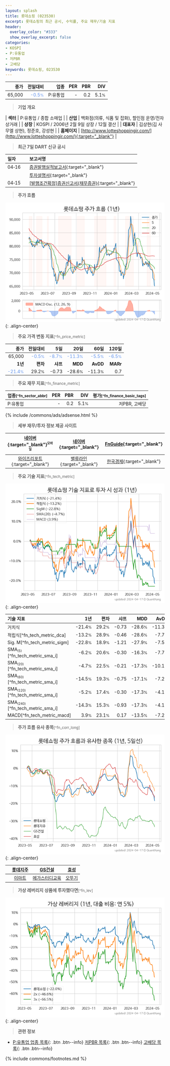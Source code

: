 ```yaml
---
layout: splash
title: 롯데쇼핑 (023530)
excerpt: 롯데쇼핑의 최근 공시, 수익률, 주요 재무/기술 지표
header:
  overlay_color: "#333"
  show_overlay_excerpt: false
categories:
- KOSPI
- P:유통업
- 저PBR
- 고배당
keywords: 롯데쇼핑, 023530
---
```


| **종가** | **전일대비** | **업종** | **PER** | **PBR** | **DIV** |
| -------: | -----------: | -------: | ------: | ------: | ------: |
| 65,000 | <span style="color: cornflowerblue">-0.5<small>%</small></span> | P:유통업 | - | 0.2 | 5.1<small>%</small> |

<!-- more -->


> **기업 개요**<a id="company"></a>

| <span style="white-space:nowrap;">**섹터**</span> | P:유통업 / 종합 소매업 |
| <span style="white-space:nowrap;">**산업**</span> | 백화점(의류, 식품 및 잡화), 할인점 운영/전자상거래 |
| <span style="white-space:nowrap;">**상장**</span> | KOSPI / 2006년 2월 9일 상장 / 12월 결산 |
| <span style="white-space:nowrap;">**대표자**</span> | 김상현(김 사무엘 상현), 정준호, 강성현 |
| <span style="white-space:nowrap;">**홈페이지**</span> | [http://www.lotteshoppingir.com/](http://www.lotteshoppingir.com/){:target="_blank"} |


> **최근 7일 DART 신규 공시**<a id="dart"></a>

| **일자** |      | **보고서명** |
| :------- | :--- | :----------- |
| 04&#x2011;16 | | [증권발행실적보고서](https://dart.fss.or.kr/dsaf001/main.do?rcpNo=20240416000409){:target="_blank"} |
|  | | [투자설명서](https://dart.fss.or.kr/dsaf001/main.do?rcpNo=20240416000013){:target="_blank"} |
| 04&#x2011;15 | | [[발행조건확정]증권신고서(채무증권)](https://dart.fss.or.kr/dsaf001/main.do?rcpNo=20240415001203){:target="_blank"} |


> **주가 흐름**<a id="price"></a>

![023530](/stock/images/023530.png){: .align-center}


> **주요 가격 변동 지표**<small>[^fn_price_metric]</small>

| **종가** | **전일대비** | **5일** | **20일** | **60일** | **120일** |
| -------: | -----------: | ------: | -------: | -------: | --------: |
| 65,000 | <span style="color: cornflowerblue">-0.5<small>%</small></span> | <span style="color: cornflowerblue">-8.7<small>%</small></span> | <span style="color: cornflowerblue">-11.3<small>%</small></span> | <span style="color: cornflowerblue">-5.5<small>%</small></span> | <span style="color: cornflowerblue">-6.5<small>%</small></span> |
| **1년** | **편차** | **샤프** | **MDD** | **AvDD** | **MARr** |
| <span style="color: cornflowerblue">-21.4<small>%</small></span> | 29.2<small>%</small> | -0.73 | -28.6<small>%</small> | -11.3<small>%</small> | 0.7 |


> **주요 재무 지표**<small>[^fn_finance_metric]</small>

| **업종**<small>[^fn_sector_abbr]</small> | **PER** | **PBR** | **DIV** | **평가**<small>[^fn_finance_basic_tags]</small> |
| :--------------------------------------- | ------: | ------: | ------: | ----------------------------------------------: |
| P:유통업 | - | 0.2 | 5.1<small>%</small> | 저PBR, 고배당 |



{% include /commons/ads/adsense.html %}

> **세부 재무/투자 정보 제공 사이트**

| [네이버](https://m.stock.naver.com/domestic/stock/023530/finance/summary){:target="_blank"}<sup><small>모바일</small></sup> | [네이버](https://finance.naver.com/item/coinfo.naver?code=023530){:target="_blank"} | [FnGuide](https://comp.fnguide.com/SVO2/ASP/SVD_Invest.asp?gicode=A023530&MenuYn=Y){:target="_blank"} |
| :---: | :---: | :---: |
| [와이즈리포트](https://comp.wisereport.co.kr/company/c1040001.aspx?cmp_cd=023530){:target="_blank"} | [밸류라인](https://www.valueline.co.kr/finance/summary/023530){:target="_blank"} | [한국경제](https://markets.hankyung.com/stock/023530/financial-summary){:target="_blank"} |


> **주요 기술 지표**<small>[^fn_tech_metric]</small>


![023530](/stock/images/023530_tech.png){: .align-center}

| **기술 지표** | **1년** | **편차** | **샤프** | **MDD** | **AvDD** |
| :------------ | ------: | -----------: | -------: | ------: | -------: |
| 거치식 | -21.4<small>%</small> | 29.2<small>%</small> | -0.73 | -28.6<small>%</small> | -11.3<small>%</small> |
| 적립식[^fn_tech_metric_dca] | -13.2<small>%</small> | 28.9<small>%</small> | -0.46 | -28.6<small>%</small> | -7.7<small>%</small> |
| Sig. M[^fn_tech_metric_sigm] | -22.8<small>%</small> | 18.9<small>%</small> | -1.21 | -27.9<small>%</small> | -7.5<small>%</small> |
| SMA<small><sub>(5)</sub></small>[^fn_tech_metric_sma_i] | -6.2<small>%</small> | 20.6<small>%</small> | -0.30 | -16.3<small>%</small> | -7.7<small>%</small> |
| SMA<small><sub>(20)</sub></small>[^fn_tech_metric_sma_i] | -4.7<small>%</small> | 22.5<small>%</small> | -0.21 | -17.3<small>%</small> | -10.1<small>%</small> |
| SMA<small><sub>(60)</sub></small>[^fn_tech_metric_sma_i] | -14.5<small>%</small> | 19.3<small>%</small> | -0.75 | -17.1<small>%</small> | -7.2<small>%</small> |
| SMA<small><sub>(120)</sub></small>[^fn_tech_metric_sma_i] | -5.2<small>%</small> | 17.4<small>%</small> | -0.30 | -17.3<small>%</small> | -4.1<small>%</small> |
| SMA<small><sub>(240)</sub></small>[^fn_tech_metric_sma_i] | -14.3<small>%</small> | 15.3<small>%</small> | -0.93 | -17.3<small>%</small> | -4.1<small>%</small> |
| MACD[^fn_tech_metric_macd] | 3.9<small>%</small> | 23.1<small>%</small> | 0.17 | -13.5<small>%</small> | -7.2<small>%</small> |


> **주가 흐름 유사 종목**<a id="corr"></a><small>[^fn_corr_long]</small>

![023530](/stock/images/023530_corr.png){: .align-center}

|       | [롯데지주](/004990/) | [GS건설](/006360/) | [효성](/004800/) |
| :---: | :------------------------------------: | :------------------------------------: | :------------------------------------: |
|       | [이마트](/139480/) | [메가스터디교육](/215200/) | [오뚜기](/007310/) |


> **가상 레버리지 상품에 투자했다면**<a id="2x"></a><small>[^fn_lev]</small>

![023530](/stock/images/023530_2x.png){: .align-center}


> **관련 정보**

- [P:유통업 업종 목록](/stats/sector/kospi_업종_유통업_종목/){: .btn .btn--info} [저PBR 목록](/fn/fn_low_pbr/){: .btn .btn--info} [고배당 목록](/fn/fn_high_div/){: .btn .btn--info}

{% include commons/footnotes.md %}